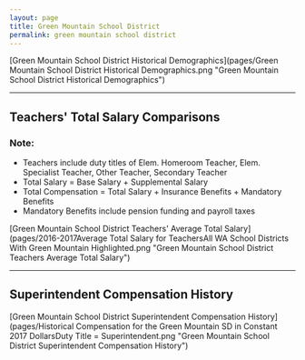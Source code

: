 ```yaml
---
layout: page
title: Green Mountain School District
permalink: green mountain school district
---
```



[Green Mountain School District Historical Demographics](pages/Green Mountain School District Historical Demographics.png "Green Mountain School District Historical Demographics")

___

## Teachers' Total Salary Comparisons
### Note:
- Teachers include duty titles of Elem. Homeroom Teacher, Elem. Specialist Teacher, Other Teacher, Secondary Teacher
- Total Salary = Base Salary + Supplemental Salary
- Total Compensation = Total Salary + Insurance Benefits + Mandatory Benefits
- Mandatory Benefits include pension funding and payroll taxes

[Green Mountain School District Teachers' Average Total Salary](pages/2016-2017Average Total Salary for TeachersAll WA School Districts With Green Mountain Highlighted.png "Green Mountain School District Teachers Average Total Salary")


___

## Superintendent Compensation History

[Green Mountain School District Superintendent Compensation History](pages/Historical Compensation for the Green Mountain SD in Constant 2017 DollarsDuty Title = Superintendent.png "Green Mountain School District Superintendent Compensation History")

